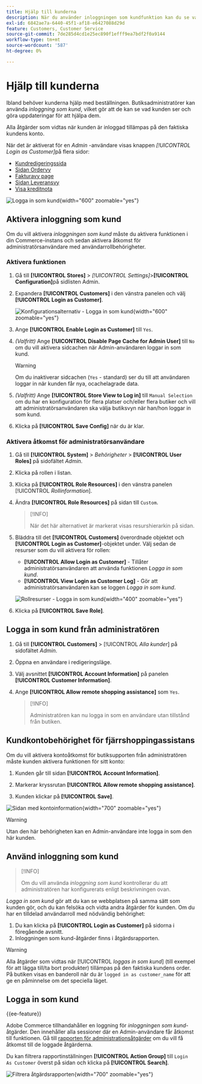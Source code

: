 ```yaml
---
title: Hjälp till kunderna
description: När du använder inloggningen som kundfunktion kan du se vad kunderna ser och göra uppdateringar för deras räkning.
exl-id: 6842ae7a-6440-45f1-af18-e6427088d29d
feature: Customers, Customer Service
source-git-commit: 7de285d4cd1e25ec890f1efff9ea7bdf2f0a9144
workflow-type: tm+mt
source-wordcount: '587'
ht-degree: 0%

---
```


# Hjälp till kunderna

Ibland behöver kunderna hjälp med beställningen. Butiksadministratörer kan använda _inloggning som kund_, vilket gör att de kan se vad kunden ser och göra uppdateringar för att hjälpa dem.

Alla åtgärder som vidtas när kunden är inloggad tillämpas på den faktiska kundens konto.

När det är aktiverat för en _Admin_ -användare visas knappen _[!UICONTROL Login as Customer]_&#x200B;på flera sidor:

* [Kundredigeringssida](../customers/update-account.md)
* [Sidan Ordervy](../stores-purchase/order-processing.md)
* [Fakturavy page](../stores-purchase/invoices.md)
* [Sidan Leveransvy](../stores-purchase/shipments.md)
* [Visa kreditnota](../stores-purchase/credit-memo-create.md)

![Logga in som kund](assets/login-as-customer.png){width="600" zoomable="yes"}

## Aktivera inloggning som kund

Om du vill aktivera _inloggningen som kund_ måste du aktivera funktionen i din Commerce-instans och sedan aktivera åtkomst för administratörsanvändare med användarrollbehörigheter.

### Aktivera funktionen

1. Gå till **[!UICONTROL Stores]** > _[!UICONTROL Settings]_>**[!UICONTROL Configuration]**&#x200B;på sidlisten Admin.

1. Expandera **[!UICONTROL Customers]** i den vänstra panelen och välj **[!UICONTROL Login as Customer]**.

   ![Konfigurationsalternativ - Logga in som kund](../configuration-reference/customers/assets/login-as-customer.png){width="600" zoomable="yes"}

1. Ange **[!UICONTROL Enable Login as Customer]** till `Yes`.

1. _(Valfritt)_ Ange **[!UICONTROL Disable Page Cache for Admin User]** till `No` om du vill aktivera sidcachen när Admin-användaren loggar in som kund.

   >[!WARNING]
   >
   > Om du inaktiverar sidcachen (`Yes` - standard) ser du till att användaren loggar in när kunden får nya, ocachelagrade data.

1. _(Valfritt)_ Ange **[!UICONTROL Store View to Log in]** till `Manual Selection` om du har en konfiguration för flera platser och/eller flera butiker och vill att administratörsanvändaren ska välja butiksvyn när han/hon loggar in som kund.

1. Klicka på **[!UICONTROL Save Config]** när du är klar.

### Aktivera åtkomst för administratörsanvändare

1. Gå till **[!UICONTROL System]** > _Behörigheter_ > **[!UICONTROL User Roles]** på sidofältet _Admin_.

1. Klicka på rollen i listan.

1. Klicka på **[!UICONTROL Role Resources]** i den vänstra panelen [!UICONTROL _Rollinformation_].

1. Ändra **[!UICONTROL Role Resources]** på sidan till `Custom`.

   >[!INFO]
   >
   > När det här alternativet är markerat visas resurshierarkin på sidan.

1. Bläddra till det **[!UICONTROL Customers]** överordnade objektet och **[!UICONTROL Login as Customer]**-objektet under. Välj sedan de resurser som du vill aktivera för rollen:

   * **[!UICONTROL Allow Login as Customer]** - Tillåter administratörsanvändaren att använda funktionen _Logga in som kund_.
   * **[!UICONTROL View Login as Customer Log]** - Gör att administratörsanvändaren kan se loggen _Logga in som kund_.

   ![Rollresurser - Logga in som kund](assets/customers-login-as-customer-role-resources.png){width="400" zoomable="yes"}

1. Klicka på **[!UICONTROL Save Role]**.

## Logga in som kund från administratören

1. Gå till **[!UICONTROL Customers]** > [!UICONTROL _Alla kunder_] på sidofältet _Admin_.

1. Öppna en användare i redigeringsläge.

1. Välj avsnittet **[!UICONTROL Account Information]** på panelen **[!UICONTROL Customer Information]**.

1. Ange **[!UICONTROL Allow remote shopping assistance]** som `Yes`.

   >[!INFO]
   >
   >Administratören kan nu logga in som en användare utan tillstånd från butiken.

## Kundkontobehörighet för fjärrshoppingassistans

Om du vill aktivera kontoåtkomst för butiksupporten från administratören måste kunden aktivera funktionen för sitt konto:

1. Kunden går till sidan **[!UICONTROL Account Information]**.

1. Markerar kryssrutan **[!UICONTROL Allow remote shopping assistance]**.

1. Kunden klickar på **[!UICONTROL Save]**.

![Sidan med kontoinformation](assets/permission.png){width="700" zoomable="yes"}

>[!WARNING]
>
>Utan den här behörigheten kan en Admin-användare inte logga in som den här kunden.

## Använd inloggning som kund

>[!INFO]
>
>Om du vill använda _inloggning som kund_ kontrollerar du att administratören har konfigurerats enligt beskrivningen ovan.

_Logga in som kund_ gör att du kan se webbplatsen på samma sätt som kunden gör, och du kan felsöka och vidta andra åtgärder för kunden. Om du har en tilldelad användarroll med nödvändig behörighet:

1. Du kan klicka på **[!UICONTROL Login as Customer]** på sidorna i föregående avsnitt.
1. Inloggningen som kund-åtgärder finns i åtgärdsrapporten.

>[!WARNING]
>
>Alla åtgärder som vidtas när [!UICONTROL _loggas in som kund_] (till exempel för att lägga till/ta bort produkter) tillämpas på den faktiska kundens order. På butiken visas en banderoll när du är `logged in as customer_name` för att ge en påminnelse om det speciella läget.

## Logga in som kund

{{ee-feature}}

Adobe Commerce tillhandahåller en loggning för _inloggningen som kund_-åtgärder. Den innehåller alla sessioner där en Admin-användare får åtkomst till funktionen. Gå till [rapporten för administrationsåtgärder](../systems/action-log-report.md) om du vill få åtkomst till de loggade åtgärderna.

Du kan filtrera rapportinställningen **[!UICONTROL Action Group]** till `Login As Customer` överst på sidan och klicka på **[!UICONTROL Search]**.

![Filtrera åtgärdsrapporten](assets/customers-login-as-customer-log-filter.png){width="700" zoomable="yes"}

